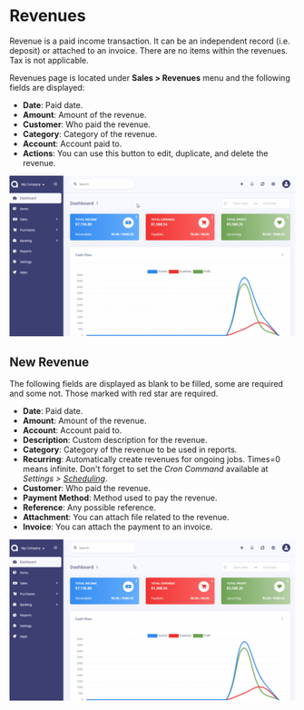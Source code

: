 Revenues
========

Revenue is a paid income transaction. It can be an independent record (i.e. deposit) or attached to an invoice. There are no items within the revenues. Tax is not applicable.

Revenues page is located under **Sales > Revenues** menu and the following fields are displayed:

- **Date**: Paid date.
- **Amount**: Amount of the revenue.
- **Customer**: Who paid the revenue.
- **Category**: Category of the revenue.
- **Account**: Account paid to.
- **Actions**: You can use this button to edit, duplicate, and delete the revenue.

![revenues list](_images/revenues.gif)

## New Revenue

The following fields are displayed as blank to be filled, some are required and some not. Those marked with red star are required.

- **Date**: Paid date.
- **Amount**: Amount of the revenue.
- **Account**: Account paid to.
- **Description**: Custom description for the revenue.
- **Category**: Category of the revenue to be used in reports.
- **Recurring**: Automatically create revenues for ongoing jobs. Times=0 means infinite. Don't forget to set the *Cron Command* available at *Settings > [Scheduling](https://akaunting.com/docs/user-manual/settings/scheduling)*.
- **Customer**: Who paid the revenue.
- **Payment Method**: Method used to pay the revenue.
- **Reference**: Any possible reference.
- **Attachment**: You can attach file related to the revenue.
- **Invoice**: You can attach the payment to an invoice.

![revenues form](_images/revenues-new-revenue.gif)

